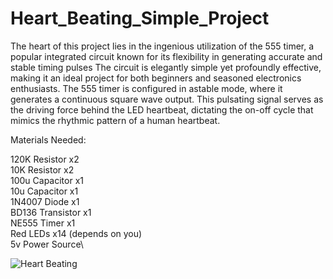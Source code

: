 # Heart_Beating_Simple_Project
The heart of this project lies in the ingenious utilization of the 555 timer, a popular integrated circuit known for its flexibility in generating accurate and stable timing pulses
The circuit is elegantly simple yet profoundly effective, making it an ideal project for both beginners and seasoned electronics enthusiasts. The 555 timer is configured in astable mode,
where it generates a continuous square wave output. This pulsating signal serves as the driving force behind the LED heartbeat, dictating the on-off cycle that mimics the rhythmic pattern of a human heartbeat.

Materials Needed:

120K Resistor x2\
10K Resistor x2\
100u Capacitor x1\
10u Capacitor x1\
1N4007 Diode x1\
BD136 Transistor x1\
NE555 Timer x1\
Red LEDs x14 (depends on you)\
5v Power Source\

![Heart Beating](https://github.com/kinselwyn/Heart_Beating_Simple_Project/assets/97436111/5b6066a4-585f-4722-99f9-4b8850a3a8aa)

